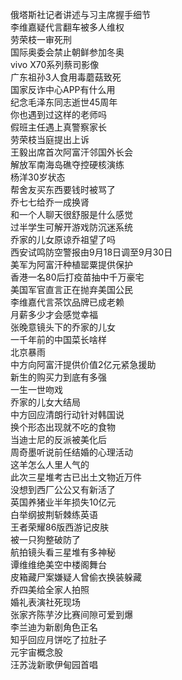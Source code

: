 俄塔斯社记者讲述与习主席握手细节  
李维嘉疑代言翻车被多人维权  
劳荣枝一审死刑  
国际奥委会禁止朝鲜参加冬奥  
vivo X70系列蔡司影像  
广东祖孙3人食用毒蘑菇致死  
国家反诈中心APP有什么用  
纪念毛泽东同志逝世45周年  
你也遇到过这样的老师吗  
假班主任遇上真警察家长  
劳荣枝当庭提出上诉  
王毅出席首次阿富汗邻国外长会  
解放军南海岛礁夺控硬核演练  
杨洋30岁状态  
帮舍友买东西要钱时被骂了  
乔七七给乔一成换肾  
和一个人聊天很舒服是什么感觉  
过半学生可解开游戏防沉迷系统  
乔家的儿女原谅乔祖望了吗  
西安试鸣防空警报由9月18日调至9月30日  
美军为阿富汗种植罂粟提供保护  
香港一名80后打疫苗抽中千万豪宅  
美国军官直言正在抛弃美国公民  
李维嘉代言茶饮品牌已成老赖  
月薪多少才会感觉幸福  
张晚意镜头下的乔家的儿女  
一千年前的中国菜长啥样  
北京暴雨  
中方向阿富汗提供价值2亿元紧急援助  
新生的购买力到底有多强  
一生一世吻戏  
乔家的儿女大结局  
中方回应清朗行动针对韩国说  
换个形态出现就不吃的食物  
当迪士尼的反派被美化后  
周奇墨听说前任结婚的心理活动  
这羊怎么人里人气的  
此次三星堆考古已出土文物近万件  
没想到西厂公公又有新活了  
英国养猪业半年损失10亿元  
白举纲披荆斩棘练英语  
王者荣耀86版西游记皮肤  
被一只狗整破防了  
航拍镜头看三星堆有多神秘  
谭维维绝美空中楼阁舞台  
皮箱藏尸案嫌疑人曾偷衣换装躲藏  
乔四美给全家人拍照  
婚礼表演社死现场  
张家齐陈芋汐比赛间隙可爱到爆  
李兰迪为新剧角色正名  
知乎回应月饼吃了拉肚子  
元宇宙概念股  
汪苏泷新歌伊甸园首唱  
